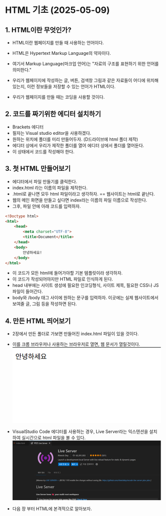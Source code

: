 # HTML 기초 (2025-05-09)
## 1. HTML이란 무엇인가?
- HTML이란 웹페이지를 만들 때 사용하는 언어이다.

- HTML은 Hypertext Markup Language의 약자이다. 

- 여기서 Markup Language(마크업 언어)는 "자료의 구조를 표현하기 위한 언어를 의미한다."

- 우리가 웹페이지에 작성하는 글, 버튼, 검색창 그림과 같은 자료들이 어디에 위치해 있는지, 이런 정보들을 저장할 수 있는 언어가 HTML이다.

- 우리가 웹페이지를 만들 때는 코딩을 사용할 것이다.

## 2. 코드를 짜기위한 에디터 설치하기
- Brackets 에디터
- 필자는 Visual studio editor을 사용하겠다.
- 원하는 위치에 폴더를 미리 만들어두자. (D드라이브에 html 폴더 제작)
- 에디터 상에서 우리가 제작한 폴더를 열어 에디터 상에서 폴더를 열어둔다.
- 이 상태에서 코드를 작성해야 한다.


## 3. 첫 HTML 만들어보기
- 에디터에서 파일 만들기를 클릭한다.
- index.html 라는 이름의 파일을 제작한다.
- .html로 끝나면 모두 html 파일이라고 생각하자. == 웹사이트는 html로 끝난다.
- 웹의 메인 화면을 만들고 싶다면 index라는 이름의 파일 이름으로 작성한다.
- 그후, 파일 안에 아래 코드를 입력하자.
```html
<!Doctype html>
<html>
    <head>
        <meta charset="UTF-8">
        <title>Document</title>
    </head>
    <body>
        안녕하세요!
    </body>
</html>
```
- 이 코드가 모든 html에 들어가야할 기본 템플릿이라 생각하자.
- 이 코드가 작성되어야지만 HTML 파일로 인식하게 된다.
- head 내부에는 사이트 생성에 필요한 인코딩형식, 사이트 제목, 필요한 CSS나 JS 파일이 들어간다.
- body와 /body 태그 사이에 원하는 문구를 입력하자. 이곳에는 실제 웹사이트에서 보여줄 글, 그림 등을 작성하면 된다.

## 4. 만든 HTML 띄어보기
- 2장에서 만든 폴더로 가보면 만들어진 index.html 파일이 있을 것이다.
- 이를 크롬 브라우저나 사용하는 브라우저로 열면, 웹 문서가 열릴것이다.
![screenshot](./화면%20캡처%202025-05-09.png)

- VisualStudio Code 에디터를 사용하는 경우, Live Server라는 익스텐션을 설치하여 실시간으로 html 파일을 볼 수 있다.
![live server extension](./liveserver.png)

- 다음 장 부터 HTML에 본격적으로 알아보자.
